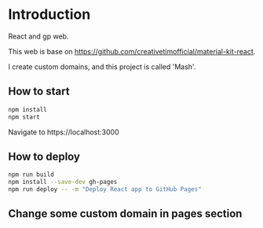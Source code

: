 # Introduction
React and gp web.

This web is base on https://github.com/creativetimofficial/material-kit-react.

I create custom domains, and this project is called 'Mash'.

## How to start
```bash
npm install
npm start
```
Navigate to https://localhost:3000

## How to deploy
```bash
npm run build
npm install --save-dev gh-pages
npm run deploy -- -m "Deploy React app to GitHub Pages"
```

## Change some custom domain in pages section